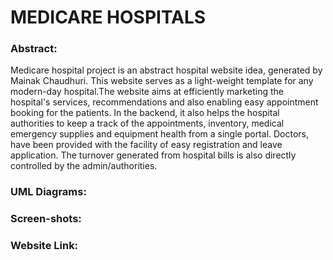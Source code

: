 # MEDICARE HOSPITALS

### Abstract:

Medicare hospital project is an abstract hospital website idea, generated by Mainak Chaudhuri. This website serves as a light-weight template for any modern-day hospital.The website aims at efficiently marketing the hospital's services, recommendations and also enabling easy appointment booking for the patients. In the backend, it also helps the hospital authorities to keep a track of the appointments, inventory, medical emergency supplies and equipment health from a single portal. Doctors, have been provided with the facility of easy registration and leave application. The turnover generated from hospital bills is also directly controlled by the admin/authorities.

### UML Diagrams:


### Screen-shots:


### Website Link: